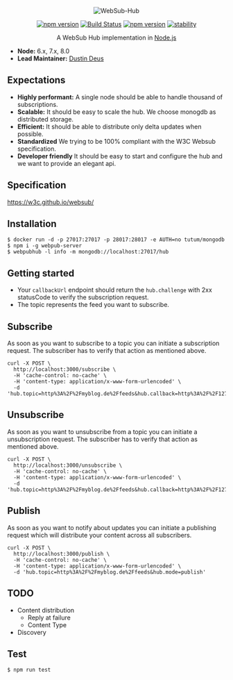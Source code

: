 <p align="center">
<img src="https://github.com/hemerajs/websub-hub/blob/master/media/logo.png?raw=true" alt="WebSub-Hub" style="max-width:100%;">
</p>

<p align="center">
<a href="https://badge.fury.io/js/websub-hub"><img src="https://camo.githubusercontent.com/48772c29d0514fc99d36e0a0d918c0d8298f9311/68747470733a2f2f62616467652e667572792e696f2f6a732f7765627375622d6875622e737667" alt="npm version" data-canonical-src="https://badge.fury.io/js/websub-hub.svg" style="max-width:100%;"></a>
<a href="https://travis-ci.org/hemerajs/websub-hub"><img src="https://travis-ci.org/hemerajs/websub-hub.svg?branch=master" alt="Build Status" data-canonical-src="https://travis-ci.org/hemerajs/websub-hub.svg?branch=master" style="max-width:100%;"></a>
<a href="https://standardjs.com"><img src="https://camo.githubusercontent.com/58fbab8bb63d069c1e4fb3fa37c2899c38ffcd18/68747470733a2f2f696d672e736869656c64732e696f2f62616467652f636f64655f7374796c652d7374616e646172642d627269676874677265656e2e737667" alt="npm version" data-canonical-src="https://img.shields.io/badge/code_style-standard-brightgreen.svg" style="max-width:100%;"></a>
<a href="https://camo.githubusercontent.com/9df01034673d657d960eaced20b3c0b3241c2fc7/68747470733a2f2f696d672e736869656c64732e696f2f62616467652f73746162696c6974792d6578706572696d656e74616c2d6f72616e67652e737667" target="_blank"><img src="https://camo.githubusercontent.com/9df01034673d657d960eaced20b3c0b3241c2fc7/68747470733a2f2f696d672e736869656c64732e696f2f62616467652f73746162696c6974792d6578706572696d656e74616c2d6f72616e67652e737667" alt="stability" data-canonical-src="https://img.shields.io/badge/stability-experimental-orange.svg" style="max-width:100%;"></a>
</p>

<p align="center">
A WebSub Hub implementation in <a href="http://nodejs.org/">Node.js</a>
</p>

- __Node:__ 6.x, 7.x, 8.0
- __Lead Maintainer:__ [Dustin Deus](https://github.com/StarpTech)

## Expectations

- **Highly performant:** A single node should be able to handle thousand of subscriptions.
- **Scalable:** It should be easy to scale the hub. We choose monogdb as distributed storage.
- **Efficient:** It should be able to distribute only delta updates when possible.
- **Standardized** We trying to be 100% compliant with the W3C Websub specification.
- **Developer friendly** It should be easy to start and configure the hub and we want to provide an elegant api.

## Specification
https://w3c.github.io/websub/

## Installation
```
$ docker run -d -p 27017:27017 -p 28017:28017 -e AUTH=no tutum/mongodb
$ npm i -g webpub-server
$ webpubhub -l info -m mongodb://localhost:27017/hub
```
## Getting started

- Your `callbackUrl` endpoint should return the `hub.challenge` with 2xx statusCode to verify the subscription request.
- The topic represents the feed you want to subscribe.

## Subscribe
As soon as you want to subscribe to a topic you can initiate a subscription request. The subscriber has to verify that action as mentioned above.

```curl
curl -X POST \
  http://localhost:3000/subscribe \
  -H 'cache-control: no-cache' \
  -H 'content-type: application/x-www-form-urlencoded' \
  -d 'hub.topic=http%3A%2F%2Fmyblog.de%2Ffeeds&hub.callback=http%3A%2F%2F127.0.0.1%3A5000&hub.mode=subscribe'
```
## Unsubscribe

As soon as you want to unsubscribe from a topic you can initiate a unsubscription request. The subscriber has to verify that action as mentioned above. 

```curl
curl -X POST \
  http://localhost:3000/unsubscribe \
  -H 'cache-control: no-cache' \
  -H 'content-type: application/x-www-form-urlencoded' \
  -d 'hub.topic=http%3A%2F%2Fmyblog.de%2Ffeeds&hub.callback=http%3A%2F%2F127.0.0.1%3A5000&hub.mode=unsubscribe'
```

## Publish

As soon as you want to notify about updates you can initiate a publishing request which will distribute your content across all subscribers.

```curl
curl -X POST \
  http://localhost:3000/publish \
  -H 'cache-control: no-cache' \
  -H 'content-type: application/x-www-form-urlencoded' \
  -d 'hub.topic=http%3A%2F%2Fmyblog.de%2Ffeeds&hub.mode=publish'
```

## TODO
- Content distribution
  - Reply at failure
  - Content Type
- Discovery

## Test
```
$ npm run test
```

